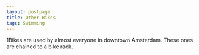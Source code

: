 ```yaml
---
layout: postpage
title: Other Bikes
tags: Swimming
---
```

1Bikes are used by almost everyone in downtown Amsterdam. 
These ones are chained to a bike rack.

